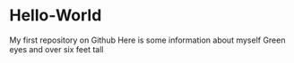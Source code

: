 Hello-World
===========

My first repository on Github
Here is some information about myself
Green eyes and over six feet tall

